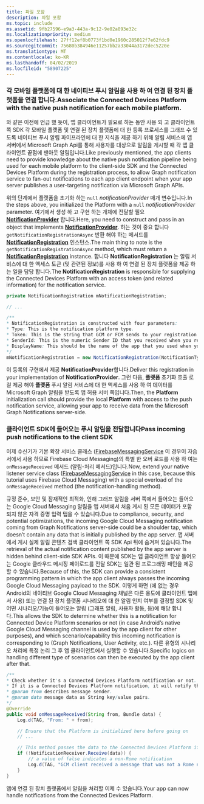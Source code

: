 ```yaml
---
title: 파일 포함
description: 파일 포함
ms.topic: include
ms.assetid: 9fb27596-e9a3-443a-9c12-9e02a893e32c
ms.localizationpriority: medium
ms.openlocfilehash: 27ff12ef8b0773f1bd0e1960c285012f7e62fdc9
ms.sourcegitcommit: 75680b384946e11257bb2a33044a3172dec5220e
ms.translationtype: MT
ms.contentlocale: ko-KR
ms.lasthandoff: 04/02/2019
ms.locfileid: "58907225"
---
```

### <a name="associate-the-connected-devices-platform-with-the-native-push-notification-for-each-mobile-platform"></a><span data-ttu-id="8cb4c-103">각 모바일 플랫폼에 대 한 네이티브 푸시 알림을 사용 하 여 연결 된 장치 플랫폼을 연결 합니다.</span><span class="sxs-lookup"><span data-stu-id="8cb4c-103">Associate the Connected Devices Platform with the native push notification for each mobile platform.</span></span> 

<span data-ttu-id="8cb4c-104">와 같은 이전에 언급 했 듯이, 앱 클라이언트가 필요로 하는 동안 사용 되 고 클라이언트 쪽 SDK 각 모바일 플랫폼 및 연결 된 장치 플랫폼에 대 한 등록 프로세스를 그래프 수 있도록 네이티브 푸시 알림 파이프라인에 대 한 지식을 제공 하기 위해 알림 서비스에 앱 서버에서 Microsoft Graph Api를 통해 사용자를 대상으로 알림을 게시할 때 각 앱 클라이언트 끝점에 팬아웃 알림입니다.</span><span class="sxs-lookup"><span data-stu-id="8cb4c-104">Like previously mentioned, the app clients need to provide knowledge about the native push notification pipeline being used for each mobile platform to the client-side SDK and the Connected Devices Platform during the registration process, to allow Graph notification service to fan-out notifications to each app client endpoint when your app server publishes a user-targeting notification via Microsoft Graph APIs.</span></span>

<span data-ttu-id="8cb4c-105">위의 단계에서 플랫폼을 초기화 하는 `null` *notificationProvider* 매개 변수입니다.</span><span class="sxs-lookup"><span data-stu-id="8cb4c-105">In the steps above, you initialized the Platform with a `null` *notificationProvider* parameter.</span></span> <span data-ttu-id="8cb4c-106">여기에서 생성 하 고 구현 하는 개체에 전달할 필요  **[NotificationProvider](https://docs.microsoft.com/java/api/com.microsoft.connecteddevices.core._notification_provider)** 합니다.</span><span class="sxs-lookup"><span data-stu-id="8cb4c-106">Here, you need to construct and pass in an object that implements **[NotificationProvider](https://docs.microsoft.com/java/api/com.microsoft.connecteddevices.core._notification_provider)**.</span></span> <span data-ttu-id="8cb4c-107">하는 것이 중요 합니다 `getNotificationRegistrationAsync` 반환 해야 하는 메서드를 **[NotificationRegistration](https://docs.microsoft.com/java/api/com.microsoft.connecteddevices.core._notification_registration)** 인스턴스.</span><span class="sxs-lookup"><span data-stu-id="8cb4c-107">The main thing to note is the `getNotificationRegistrationAsync` method, which must return a **[NotificationRegistration](https://docs.microsoft.com/java/api/com.microsoft.connecteddevices.core._notification_registration)** instance.</span></span> <span data-ttu-id="8cb4c-108">합니다 **NotificationRegistration** 는 알림 서비스에 대 한 액세스 토큰 (및 관련된 정보)를 사용 하 여 연결 된 장치 플랫폼을 제공 하는 일을 담당 합니다.</span><span class="sxs-lookup"><span data-stu-id="8cb4c-108">The **NotificationRegistration** is responsible for supplying the Connected Devices Platform with an access token (and related information) for the notification service.</span></span>

```java
private NotificationRegistration mNotificationRegistration;

// ...

/**
* NotificationRegistration is constructed with four parameters:
* Type: This is the notification platform type.
* Token: This is the string that GCM or FCM sends to your registration intent service.
* SenderId: This is the numeric Sender ID that you received when you registered your app for push notifications.
* DisplayName: This should be the name of the app that you used when you registered it on the Microsoft dev portal. 
*/
mNotificationRegistration = new NotificationRegistration(NotificationType.FCM, token, FCM_SENDER_ID, "MyAppName");
```

<span data-ttu-id="8cb4c-109">이 등록의 구현에서 제공 **NotificationProvider**합니다.</span><span class="sxs-lookup"><span data-stu-id="8cb4c-109">Deliver this registration in your implementation of **NotificationProvider**.</span></span> <span data-ttu-id="8cb4c-110">그런 다음, **플랫폼** 초기화 호출 로컬 제공 해야 **플랫폼** 푸시 알림 서비스에 대 한 액세스를 사용 하 여 데이터를 Microsoft Graph 알림을 받도록 앱 허용 서버 쪽입니다.</span><span class="sxs-lookup"><span data-stu-id="8cb4c-110">Then, the **Platform** initialization call should provide the local **Platform** with access to the push notification service, allowing your app to receive data from the Microsoft Graph Notifications server-side.</span></span> 

### <a name="pass-incoming-push-notifications-to-the-client-sdk"></a><span data-ttu-id="8cb4c-111">클라이언트 SDK에 들어오는 푸시 알림을 전달합니다</span><span class="sxs-lookup"><span data-stu-id="8cb4c-111">Pass incoming push notifications to the client SDK</span></span>
<span data-ttu-id="8cb4c-112">이제 수신기가 기본 확장 서비스 클래스 ([FirebaseMessagingService](https://firebase.google.com/docs/reference/android/com/google/firebase/messaging/FirebaseMessagingService) 이 경우이 자습서에서 사용 하므로 Firebase Cloud Messaging)의 특별 한 오버 로드를 사용 하 여는 `onMessageReceived` 메서드 (알림-처리 메서드)입니다.</span><span class="sxs-lookup"><span data-stu-id="8cb4c-112">Now, extend your native listener service class ([FirebaseMessagingService](https://firebase.google.com/docs/reference/android/com/google/firebase/messaging/FirebaseMessagingService) in this case, because this tutorial uses Firebase Cloud Messaging) with a special overload of the `onMessageReceived` method (the notification-handling method).</span></span>

<span data-ttu-id="8cb4c-113">규정 준수, 보안 및 잠재적인 최적화, 인해 그래프 알림을 서버 쪽에서 들어오는 들어오는 Google Cloud Messaging 알림을 앱 서버에서 처음 게시 된 모든 데이터가 포함 되지 않은 자격 증명 입력 탭을 수 있습니다.</span><span class="sxs-lookup"><span data-stu-id="8cb4c-113">Due to compliance, security, and potential optimizations, the incoming Google Cloud Messaging notification coming from Graph Notifications server-side could be a shoulder tap, which doesn’t contain any data that is initially published by the app server.</span></span> <span data-ttu-id="8cb4c-114">앱 서버에서 게시 실제 알림 콘텐츠 검색 클라이언트 쪽 SDK Api 뒤에 숨겨져 있습니다.</span><span class="sxs-lookup"><span data-stu-id="8cb4c-114">The retrieval of the actual notification content published by the app server is hidden behind client-side SDK APIs.</span></span> <span data-ttu-id="8cb4c-115">이 때문에 SDK는 앱 클라이언트 항상 들어오는 Google 클라우드 메시징 페이로드를 전달 SDK는 일관 된 프로그래밍 패턴을 제공할 수 있습니다.</span><span class="sxs-lookup"><span data-stu-id="8cb4c-115">Because of this, the SDK can provide a consistent programming pattern in which the app client always passes the incoming Google Cloud Messaging payload to the SDK.</span></span> <span data-ttu-id="8cb4c-116">이렇게 하면 (에 없는 경우 Android의 네이티브 Google Cloud Messaging 채널은 다른 용도에 클라이언트 앱에서 사용) 또는 연결 된 장치 플랫폼 시나리오에 대 한 알림 인지 여부를 결정할 SDK 및 어떤 시나리오/기능이 들어오는 알림 (그래프 알림, 사용자 활동, 등)에 해당 합니다.</span><span class="sxs-lookup"><span data-stu-id="8cb4c-116">This allows the SDK to determine whether this is a notification for Connected Device Platform scenarios or not (in case Android’s native Google Cloud Messaging channel is used by the app client for other purposes), and which scenario/capability this incoming notification is corresponding to (Graph Notifications, User Activity, etc.).</span></span> <span data-ttu-id="8cb4c-117">다른 유형의 시나리오 처리에 특정 논리 그 후 앱 클라이언트에서 실행할 수 있습니다.</span><span class="sxs-lookup"><span data-stu-id="8cb4c-117">Specific logics on handling different type of scenarios can then be executed by the app client after that.</span></span> 

```java
/**
* Check whether it's a Connected Devices Platform notification or not.
* If it is a Connected Devices Platform notification, it will notify the apps with the information in the notification.
* @param from describes message sender.
* @param data message data as String key/value pairs.
*/
@Override
public void onMessageReceived(String from, Bundle data) {
    Log.d(TAG, "From: " + from);

    // Ensure that the Platform is initialized here before going on
    // ...

    // This method passes the data to the Connected Devices Platform if is compatible.
    if (!NotificationReceiver.Receive(data)) {
        // a value of false indicates a non-Rome notification
        Log.d(TAG, "GCM client received a message that was not a Rome notification");
    }
}
```

<span data-ttu-id="8cb4c-118">앱에 연결 된 장치 플랫폼에서 알림을 처리할 이제 수 있습니다.</span><span class="sxs-lookup"><span data-stu-id="8cb4c-118">Your app can now handle notifications from the Connected Devices Platform.</span></span>

